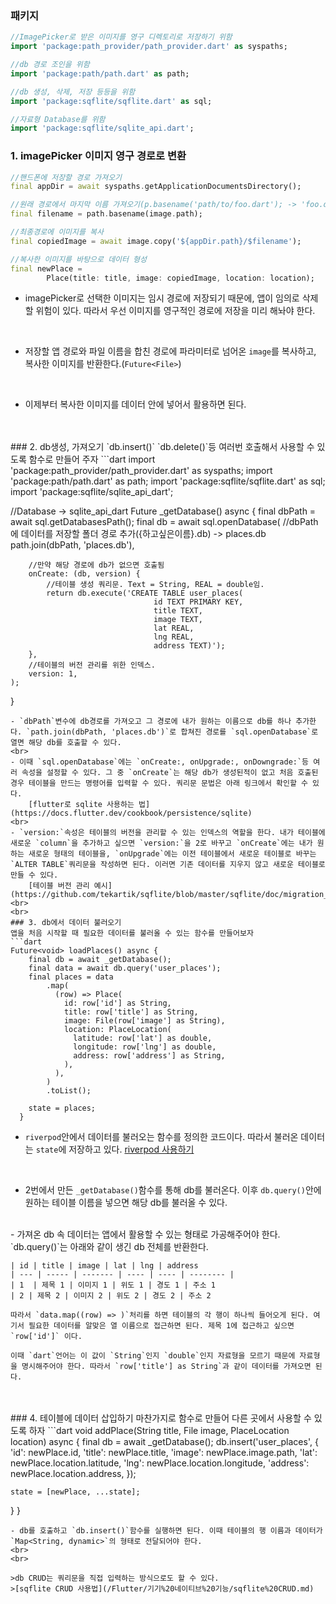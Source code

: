### 패키지
```dart
//ImagePicker로 받은 이미지를 영구 디렉토리로 저장하기 위함
import 'package:path_provider/path_provider.dart' as syspaths;

//db 경로 조인을 위함
import 'package:path/path.dart' as path;

//db 생성, 삭제, 저장 등등을 위함
import 'package:sqflite/sqflite.dart' as sql;

//자료형 Database를 위함
import 'package:sqflite/sqlite_api.dart';
```

### 1. imagePicker 이미지 영구 경로로 변환
```dart
//핸드폰에 저장할 경로 가져오기
final appDir = await syspaths.getApplicationDocumentsDirectory();

//원래 경로에서 마지막 이름 가져오기(p.basename('path/to/foo.dart'); -> 'foo.dart')
final filename = path.basename(image.path);

//최종경로에 이미지를 복사
final copiedImage = await image.copy('${appDir.path}/$filename');

//복사한 이미지를 바탕으로 데이터 형성
final newPlace =
        Place(title: title, image: copiedImage, location: location);
```
- imagePicker로 선택한 이미지는 임시 경로에 저장되기 때문에, 앱이 임의로 삭제할 위험이 있다. 따라서 우선 이미지를 영구적인 경로에 저장을 미리 해놔야 한다.
<br>

- 저장할 앱 경로와 파일 이름을 합친 경로에 파라미터로 넘어온 `image`를 복사하고, 복사한 이미지를 반환한다.(`Future<File>`)
<br>

- 이제부터 복사한 이미지를 데이터 안에 넣어서 활용하면 된다.
<br>
<br>
### 2. db생성, 가져오기
`db.insert()` `db.delete()`등 여러번 호출해서 사용할 수 있도록 함수로 만들어 주자
```dart
import 'package:path_provider/path_provider.dart' as syspaths;
import 'package:path/path.dart' as path;
import 'package:sqflite/sqflite.dart' as sql;
import 'package:sqflite/sqlite_api_dart';

//Database -> sqlite_api_dart
Future<Database> _getDatabase() async {
	final dbPath = await sql.getDatabasesPath();
	final db = await sql.openDatabase(
		//dbPath에 데이터를 저장할 폴더 경로 추가({하고싶은이름}.db) -> places.db
		path.join(dbPath, 'places.db'),
		
		//만약 해당 경로에 db가 없으면 호출됨
		onCreate: (db, version) {
			//테이블 생성 쿼리문. Text = String, REAL = double임.
			return db.execute('CREATE TABLE user_places(
									id TEXT PRIMARY KEY, 
									title TEXT, 
									image TEXT, 
									lat REAL, 
									lng REAL, 
									address TEXT)');
		},
		//테이블의 버전 관리를 위한 인덱스.
		version: 1,
	);
}
```
- `dbPath`변수에 db경로를 가져오고 그 경로에 내가 원하는 이름으로 db를 하나 추가한다. `path.join(dbPath, 'places.db')`로 합쳐진 경로를 `sql.openDatabase`로 열면 해당 db를 호출할 수 있다.
<br>
- 이때 `sql.openDatabase`에는 `onCreate:, onUpgrade:, onDowngrade:`등 여러 속성을 설정할 수 있다. 그 중 `onCreate`는 해당 db가 생성된적이 없고 처음 호출된 경우 테이블을 만드는 명령어를 입력할 수 있다. 쿼리문 문법은 아래 링크에서 확인할 수 있다.
	[flutter로 sqlite 사용하는 법](https://docs.flutter.dev/cookbook/persistence/sqlite)
<br>
- `version:`속성은 테이블의 버전을 관리할 수 있는 인덱스의 역할을 한다. 내가 테이블에 새로운 `column`을 추가하고 싶으면 `version:`을 2로 바꾸고 `onCreate`에는 내가 원하는 새로운 형태의 테이블을, `onUpgrade`에는 이전 테이블에서 새로운 테이블로 바꾸는 `ALTER TABLE`쿼리문을 작성하면 된다. 이러면 기존 데이터를 지우지 않고 새로운 테이블로 만들 수 있다.
	[테이블 버전 관리 예시](https://github.com/tekartik/sqflite/blob/master/sqflite/doc/migration_example.md)
<br>
<br>
### 3. db에서 데이터 불러오기
앱을 처음 시작할 때 필요한 데이터를 불러올 수 있는 함수를 만들어보자
```dart
Future<void> loadPlaces() async {
    final db = await _getDatabase();
    final data = await db.query('user_places');
    final places = data
        .map(
          (row) => Place(
            id: row['id'] as String,
            title: row['title'] as String,
            image: File(row['image'] as String),
            location: PlaceLocation(
              latitude: row['lat'] as double,
              longitude: row['lng'] as double,
              address: row['address'] as String,
            ),
          ),
        )
        .toList();

    state = places;
  }
```
- `riverpod`안에서 데이터를 불러오는 함수를 정의한 코드이다. 따라서 불러온 데이터는 `state`에 저장하고 있다.
	[riverpod 사용하기](/Flutter/외부%20라이브러리/앱%20전체%20state%20접근,%20변경하기(riverPod).md)
<br>

- 2번에서 만든 `_getDatabase()`함수를 통해 db를 불러온다. 이후 `db.query()`안에 원하는 테이블 이름을 넣으면 해당 db를 불러올 수 있다. 
<br>
- 가져온 db 속 데이터는 앱에서 활용할 수 있는 형태로 가공해주어야 한다. `db.query()`는 아래와 같이 생긴 db 전체를 반환한다.

	| id | title | image | lat | lng | address
	| --- | ----- | ------- | ---- | ---- | -------- |
	| 1  | 제목 1 | 이미지 1 | 위도 1 | 경도 1 | 주소 1
	| 2 | 제목 2 | 이미지 2 | 위도 2 | 경도 2 | 주소 2

	따라서 `data.map((row) => )`처리를 하면 테이블의 각 행이 하나씩 들어오게 된다. 여기서 필요한 데이터를 알맞은 열 이름으로 접근하면 된다. 제목 1에 접근하고 싶으면 `row['id']` 이다.

	이때 `dart`언어는 이 값이 `String`인지 `double`인지 자료형을 모르기 때문에 자료형을 명시해주어야 한다. 따라서 `row['title'] as String`과 같이 데이터를 가져오면 된다.
<br>
<br>
### 4. 테이블에 데이터 삽입하기
마찬가지로 함수로 만들어 다른 곳에서 사용할 수 있도록 하자
```dart
void addPlace(String title, File image, PlaceLocation location) async {
    final db = await _getDatabase();
    db.insert('user_places', {
      'id': newPlace.id,
      'title': newPlace.title,
      'image': newPlace.image.path,
      'lat': newPlace.location.latitude,
      'lng': newPlace.location.longitude,
      'address': newPlace.location.address,
    });

    state = [newPlace, ...state];
  }
}
```
- db를 호출하고 `db.insert()`함수를 실행하면 된다. 이때 테이블의 행 이름과 데이터가 `Map<String, dynamic>`의 형태로 전달되어야 한다. 
<br>
<br>

>db CRUD는 쿼리문을 직접 입력하는 방식으로도 할 수 있다. 
>[sqflite CRUD 사용법](/Flutter/기기%20네이티브%20기능/sqflite%20CRUD.md)